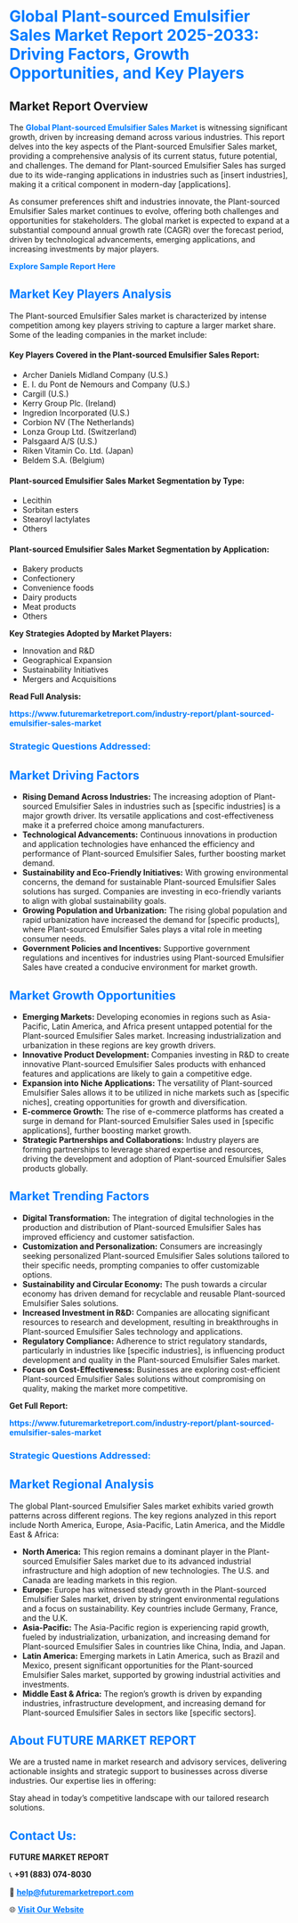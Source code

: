 <h1 style="color: #007BFF;">Global Plant-sourced Emulsifier Sales Market Report 2025-2033: Driving Factors, Growth Opportunities, and Key Players</h1>

<section id="overview">
<h2>Market Report Overview</h2>
<p>The <a href="https://www.futuremarketreport.com/industry-report/plant-sourced-emulsifier-sales-market" style="color: #007BFF; text-decoration: none;"><strong>Global Plant-sourced Emulsifier Sales Market</strong></a> is witnessing significant growth, driven by increasing demand across various industries. This report delves into the key aspects of the Plant-sourced Emulsifier Sales market, providing a comprehensive analysis of its current status, future potential, and challenges. The demand for Plant-sourced Emulsifier Sales has surged due to its wide-ranging applications in industries such as [insert industries], making it a critical component in modern-day [applications].</p>
<p>As consumer preferences shift and industries innovate, the Plant-sourced Emulsifier Sales market continues to evolve, offering both challenges and opportunities for stakeholders. The global market is expected to expand at a substantial compound annual growth rate (CAGR) over the forecast period, driven by technological advancements, emerging applications, and increasing investments by major players.</p>
</section>

<section id="overview">
<p><a href="https://www.futuremarketreport.com/request-sample/reportId=109385" style="color: #007BFF; text-decoration: none;"><strong>Explore Sample Report Here</strong></a></p>
</section>

<section id="key-players">
<h2 style="color: #007BFF;">Market Key Players Analysis</h2>
<p>The Plant-sourced Emulsifier Sales market is characterized by intense competition among key players striving to capture a larger market share. Some of the leading companies in the market include:</p>
<h4>Key Players Covered in the Plant-sourced Emulsifier Sales Report:</h4>
<ul><li>Archer Daniels Midland Company (U.S.)</li><li>E. I. du Pont de Nemours and Company (U.S.)</li><li>Cargill (U.S.)</li><li>Kerry Group Plc. (Ireland)</li><li>Ingredion Incorporated (U.S.)</li><li>Corbion NV (The Netherlands)</li><li>Lonza Group Ltd. (Switzerland)</li><li>Palsgaard A/S (U.S.)</li><li>Riken Vitamin Co. Ltd. (Japan)</li><li>Beldem S.A. (Belgium)</li></ul>
<h4>Plant-sourced Emulsifier Sales Market Segmentation by Type:</h4>
<ul><li>Lecithin</li><li>Sorbitan esters</li><li>Stearoyl lactylates</li><li>Others</li></ul>

<h4>Plant-sourced Emulsifier Sales Market Segmentation by Application:</h4>
<ul><li>Bakery products</li><li>Confectionery</li><li>Convenience foods</li><li>Dairy products</li><li>Meat products</li><li>Others</li></ul>
<p><strong>Key Strategies Adopted by Market Players:</strong></p>
<ul>
<li>Innovation and R&D</li>
<li>Geographical Expansion</li>
<li>Sustainability Initiatives</li>
<li>Mergers and Acquisitions</li>
</ul>
</section>

<section>
<p><strong>Read Full Analysis: </strong></p><a href="https://www.futuremarketreport.com/industry-report/plant-sourced-emulsifier-sales-market" style="color: #007BFF; text-decoration: none;"><strong>https://www.futuremarketreport.com/industry-report/plant-sourced-emulsifier-sales-market</strong></a>
<h3 style="color: #007BFF;">Strategic Questions Addressed:</h3>
</section>

<section id="driving-factors">
<h2 style="color: #007BFF;">Market Driving Factors</h2>
<ul>
<li><strong>Rising Demand Across Industries:</strong> The increasing adoption of Plant-sourced Emulsifier Sales in industries such as [specific industries] is a major growth driver. Its versatile applications and cost-effectiveness make it a preferred choice among manufacturers.</li>
<li><strong>Technological Advancements:</strong> Continuous innovations in production and application technologies have enhanced the efficiency and performance of Plant-sourced Emulsifier Sales, further boosting market demand.</li>
<li><strong>Sustainability and Eco-Friendly Initiatives:</strong> With growing environmental concerns, the demand for sustainable Plant-sourced Emulsifier Sales solutions has surged. Companies are investing in eco-friendly variants to align with global sustainability goals.</li>
<li><strong>Growing Population and Urbanization:</strong> The rising global population and rapid urbanization have increased the demand for [specific products], where Plant-sourced Emulsifier Sales plays a vital role in meeting consumer needs.</li>
<li><strong>Government Policies and Incentives:</strong> Supportive government regulations and incentives for industries using Plant-sourced Emulsifier Sales have created a conducive environment for market growth.</li>
</ul>
</section>

<section id="growth-opportunities">
<h2 style="color: #007BFF;">Market Growth Opportunities</h2>
<ul>
<li><strong>Emerging Markets:</strong> Developing economies in regions such as Asia-Pacific, Latin America, and Africa present untapped potential for the Plant-sourced Emulsifier Sales market. Increasing industrialization and urbanization in these regions are key growth drivers.</li>
<li><strong>Innovative Product Development:</strong> Companies investing in R&D to create innovative Plant-sourced Emulsifier Sales products with enhanced features and applications are likely to gain a competitive edge.</li>
<li><strong>Expansion into Niche Applications:</strong> The versatility of Plant-sourced Emulsifier Sales allows it to be utilized in niche markets such as [specific niches], creating opportunities for growth and diversification.</li>
<li><strong>E-commerce Growth:</strong> The rise of e-commerce platforms has created a surge in demand for Plant-sourced Emulsifier Sales used in [specific applications], further boosting market growth.</li>
<li><strong>Strategic Partnerships and Collaborations:</strong> Industry players are forming partnerships to leverage shared expertise and resources, driving the development and adoption of Plant-sourced Emulsifier Sales products globally.</li>
</ul>
</section>

<section id="trending-factors">
<h2 style="color: #007BFF;">Market Trending Factors</h2>
<ul>
<li><strong>Digital Transformation:</strong> The integration of digital technologies in the production and distribution of Plant-sourced Emulsifier Sales has improved efficiency and customer satisfaction.</li>
<li><strong>Customization and Personalization:</strong> Consumers are increasingly seeking personalized Plant-sourced Emulsifier Sales solutions tailored to their specific needs, prompting companies to offer customizable options.</li>
<li><strong>Sustainability and Circular Economy:</strong> The push towards a circular economy has driven demand for recyclable and reusable Plant-sourced Emulsifier Sales solutions.</li>
<li><strong>Increased Investment in R&D:</strong> Companies are allocating significant resources to research and development, resulting in breakthroughs in Plant-sourced Emulsifier Sales technology and applications.</li>
<li><strong>Regulatory Compliance:</strong> Adherence to strict regulatory standards, particularly in industries like [specific industries], is influencing product development and quality in the Plant-sourced Emulsifier Sales market.</li>
<li><strong>Focus on Cost-Effectiveness:</strong> Businesses are exploring cost-efficient Plant-sourced Emulsifier Sales solutions without compromising on quality, making the market more competitive.</li>
</ul>
</section>

<section>
<p><strong>Get Full Report: </strong></p><a href="https://www.futuremarketreport.com/industry-report/plant-sourced-emulsifier-sales-market" style="color: #007BFF; text-decoration: none;"><strong>https://www.futuremarketreport.com/industry-report/plant-sourced-emulsifier-sales-market</strong></a>
<h3 style="color: #007BFF;">Strategic Questions Addressed:</h3>
</section>


<section id="regional-analysis">
<h2 style="color: #007BFF;">Market Regional Analysis</h2>
<p>The global Plant-sourced Emulsifier Sales market exhibits varied growth patterns across different regions. The key regions analyzed in this report include North America, Europe, Asia-Pacific, Latin America, and the Middle East & Africa:</p>
<ul>
<li><strong>North America:</strong> This region remains a dominant player in the Plant-sourced Emulsifier Sales market due to its advanced industrial infrastructure and high adoption of new technologies. The U.S. and Canada are leading markets in this region.</li>
<li><strong>Europe:</strong> Europe has witnessed steady growth in the Plant-sourced Emulsifier Sales market, driven by stringent environmental regulations and a focus on sustainability. Key countries include Germany, France, and the U.K.</li>
<li><strong>Asia-Pacific:</strong> The Asia-Pacific region is experiencing rapid growth, fueled by industrialization, urbanization, and increasing demand for Plant-sourced Emulsifier Sales in countries like China, India, and Japan.</li>
<li><strong>Latin America:</strong> Emerging markets in Latin America, such as Brazil and Mexico, present significant opportunities for the Plant-sourced Emulsifier Sales market, supported by growing industrial activities and investments.</li>
<li><strong>Middle East & Africa:</strong> The region’s growth is driven by expanding industries, infrastructure development, and increasing demand for Plant-sourced Emulsifier Sales in sectors like [specific sectors].</li>
</ul>
</section>

<footer>
<h2 style="color: #007BFF;">About FUTURE MARKET REPORT</h2>
<p>We are a trusted name in market research and advisory services, delivering actionable insights and strategic support to businesses across diverse industries. Our expertise lies in offering:</p>

<p>Stay ahead in today’s competitive landscape with our tailored research solutions.</p>

<h2 style="color: #007BFF;">Contact Us:</h2>
<p><strong>FUTURE MARKET REPORT</strong></p>
<p>📞 <strong>+91 (883) 074-8030</strong></p>
<p>📧 <strong><a href="mailto:help@futuremarketreport.com" style="color: #007BFF;">help@futuremarketreport.com</a></strong></p>
<p>🌐 <strong><a href="https://www.futuremarketreport.com/" style="color: #007BFF;">Visit Our Website</a></strong></p>
</footer>